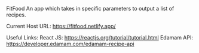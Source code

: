 FitFood
An app which takes in specific parameters to output a list of recipes.

Current Host URL: https://fitfood.netlify.app/

Useful Links:
React JS:  https://reactjs.org/tutorial/tutorial.html 
Edamam API:  https://developer.edamam.com/edamam-recipe-api



